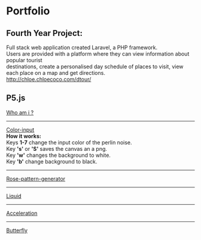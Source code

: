 # Portfolio

## Fourth Year Project: 
Full stack web application created Laravel, a PHP framework. <br/>
Users are provided with a platform where they can view information about popular tourist <br/>
destinations, create a personalised day schedule of places to visit, view each place on a map and get directions. <br/>
http://chloe.chloecoco.com/dtour/

## P5.js
[Who am i ?](https://ellamcmorrow.github.io/who-am-i/)<br/>
***
[Color-input](https://ellamcmorrow.github.io/color-input/)</br>
**How it works:** </br>
 Keys **1-7** change the input color of the perlin noise. </br>
 Key **'s'** or **'S'** saves the canvas an a png. </br>
 Key **'w'** changes the background to white.</br>
 Key **'b'** change background to black.</br>
***

[Rose-pattern-generator](https://ellamcmorrow.github.io/p5_RoseGenerator/) <br/>
***
[Liquid](https://ellamcmorrow.github.io/liquids/index.html) <br/>
***

[Acceleration](https://ellamcmorrow.github.io/acceleration-towards-mouse/) <br/>
***
[Butterfly](https://ellamcmorrow.github.io/butterfly/) <br/>




